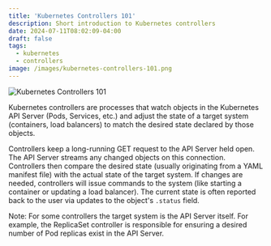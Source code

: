 ```yaml
---
title: 'Kubernetes Controllers 101'
description: Short introduction to Kubernetes controllers
date: 2024-07-11T08:02:09-04:00
draft: false
tags:
  - kubernetes
  - controllers
image: /images/kubernetes-controllers-101.png
---
```


![Kubernetes Controllers 101](/images/kubernetes-controllers-101.png)

Kubernetes controllers are processes that watch objects in the Kubernetes API Server (Pods, Services, etc.) and adjust the state of a target system (containers, load balancers) to match the desired state declared by those objects.

Controllers keep a long-running GET request to the API Server held open. The API Server streams any changed objects on this connection. Controllers then compare the desired state (usually originating from a YAML manifest file) with the actual state of the target system. If changes are needed, controllers will issue commands to the system (like starting a container or updating a load balancer). The current state is often reported back to the user via updates to the object's `.status` field.

Note: For some controllers the target system is the API Server itself. For example, the ReplicaSet controller is responsible for ensuring a desired number of Pod replicas exist in the API Server.

